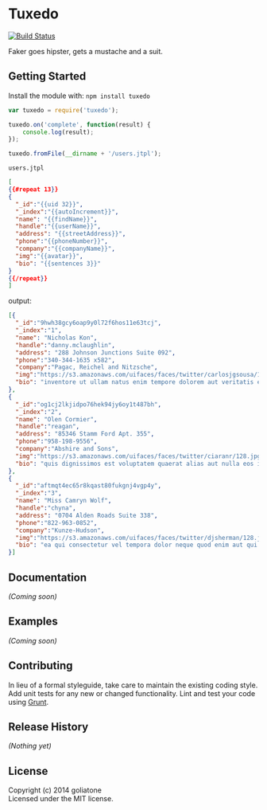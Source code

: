 # Tuxedo

[![Build Status](https://secure.travis-ci.org/goliatone/tuxedo.png)](http://travis-ci.org/goliatone/tuxedo)

Faker goes hipster, gets a mustache and a suit.

## Getting Started
Install the module with: `npm install tuxedo`

```javascript
var tuxedo = require('tuxedo');

tuxedo.on('complete', function(result) {
    console.log(result);
});

tuxedo.fromFile(__dirname + '/users.jtpl');
```

`users.jtpl`

```json
[
{{#repeat 13}}
{
  "_id":"{{uid 32}}",
  "_index":"{{autoIncrement}}",
  "name": "{{findName}}",
  "handle":"{{userName}}",
  "address": "{{streetAddress}}",
  "phone":"{{phoneNumber}}",
  "company":"{{companyName}}",
  "img":"{{avatar}}",
  "bio": "{{sentences 3}}"
}
{{/repeat}}
]
```

output:

```json
[{
  "_id":"9hwh38gcy6oap9y0l72f6hos11e63tcj",
  "_index":"1",
  "name": "Nicholas Kon",
  "handle":"danny.mclaughlin",
  "address": "288 Johnson Junctions Suite 092",
  "phone":"340-344-1635 x582",
  "company":"Pagac, Reichel and Nitzsche",
  "img":"https://s3.amazonaws.com/uifaces/faces/twitter/carlosjgsousa/128.jpg",
  "bio": "inventore ut ullam natus enim tempore dolorem aut veritatis et et id hic reprehenderit doloribus molestias quae reiciendis ad"
},
{
  "_id":"og1cj2lkjidpo76hek94jy6oy1t487bh",
  "_index":"2",
  "name": "Olen Cormier",
  "handle":"reagan",
  "address": "85346 Stamm Ford Apt. 355",
  "phone":"958-198-9556",
  "company":"Abshire and Sons",
  "img":"https://s3.amazonaws.com/uifaces/faces/twitter/ciaranr/128.jpg",
  "bio": "quis dignissimos est voluptatem quaerat alias aut nulla eos illo et repellendus distinctio odio quod quis voluptas"
},
{
  "_id":"aftmqt4ec65r8kqast80fukgnj4vgp4y",
  "_index":"3",
  "name": "Miss Camryn Wolf",
  "handle":"chyna",
  "address": "0704 Alden Roads Suite 338",
  "phone":"822-963-0852",
  "company":"Kunze-Hudson",
  "img":"https://s3.amazonaws.com/uifaces/faces/twitter/djsherman/128.jpg",
  "bio": "ea qui consectetur vel tempora dolor neque quod enim aut qui quisquam rerum ullam"
}]
```

## Documentation
_(Coming soon)_

## Examples
_(Coming soon)_

## Contributing
In lieu of a formal styleguide, take care to maintain the existing coding style. Add unit tests for any new or changed functionality. Lint and test your code using [Grunt](http://gruntjs.com/).

## Release History
_(Nothing yet)_

## License
Copyright (c) 2014 goliatone  
Licensed under the MIT license.

